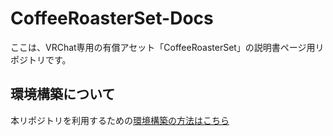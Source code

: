 
# CoffeeRoasterSet-Docs

ここは、VRChat専用の有償アセット「CoffeeRoasterSet」の説明書ページ用リポジトリです。

## 環境構築について

本リポジトリを利用するための[環境構築の方法はこちら](repo-docs/env_win.md)


